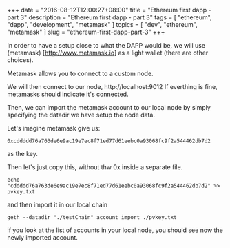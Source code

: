 +++
date = "2016-08-12T12:00:27+08:00"
title = "Ethereum first dapp - part 3"
description = "Ethereum first dapp - part 3"
tags = [ "ethereum", "dapp", "development", "metamask" ]
topics = [ "dev", "ethereum", "metamask" ]
slug = "ethereum-first-dapp-part-3"
+++

In order to have a setup close to what the DAPP would be, we will use (metamask) [http://www.metamask.io] as a light wallet (there are other choices).

Metamask allows you to connect to a custom node.

We will then connect to our node, http://localhost:9012
If everthing is fine, metamasks should indicate it's connected.

Then, we can import the metamask account to our local node by simply specifying the datadir we have setup the node data.

Let's imagine metamask give us:

```
0xcddddd76a763de6e9ac19e7ec8f71ed77d61eebc0a93068fc9f2a544462db7d2
```

as the key.

Then let's just copy this, without thw 0x inside a separate file.

```shell
echo "cddddd76a763de6e9ac19e7ec8f71ed77d61eebc0a93068fc9f2a544462db7d2" >> pvkey.txt
```

and then import it in our local chain

```
geth --datadir "./testChain" account import ./pvkey.txt
```

if you look at the list of accounts in your local node, you should see now the newly imported account.